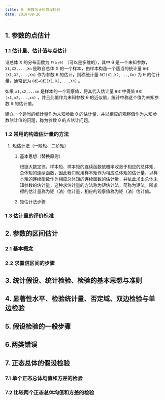 ```yaml
---
title: 9. 参数估计和假设检验
date: 2019-09-26
---
```


## 1. 参数的点估计

### 1.1 估计量、估计值与点估计

设总体 X 的分布函数为 `F(x;θ)` （可以是多维的），其中 θ 是一个未知参数，`X1,X2,...,Xn` 是取自总体 X 的一个样本，由样本构造一个适当的统计量 `θ杠(X1,X2,...,Xn)` 作为参数 θ 的估计，则称统计量 `θ杠(X1,X2,...,Xn)` 为 θ 的估计量，通常记为 `θ杠=θ杠(X1,X2,...,Xn)` 。

如果 `x1,x2,...xn` 是样本的一个观察值，将其代入估计量 `θ杠` 中得值 `θ杠(x1,x2,...,xn)` ，并且此值作为未知参数 θ 的近似值，统计中称这个值为未知参数 θ 的估计值。

建立一个适当的统计量作为未知参数 θ 的估计量，并以相应的观察值作为未知参数估计值的问题，称为参数 θ 的点估计问题。

### 1.2 常用的构造估计量的方法

1. 矩估计法（一阶矩、二阶矩）

   1. 基本思想（替换原则）

      根据大数定律，样本矩、样本矩的连续函数依概率收敛于相应的总体矩、总体矩的连续函数，因此我们就用样本矩作为相应总体矩的估计量，以样本矩的连续函数作为相应总体矩的连续函数的估计量，并依此求出总体未知参数的估计量，这种求估计量的方法称为矩估计法，简称为矩法。所求得的估计量称为矩（法）估计量，相应的观察值称为矩（法）估计值。

   2. 矩估计法步骤

### 1.3 估计量的评价标准

## 2. 参数的区间估计

### 2.1 基本概念

### 2.2 求置信区间的步骤

## 3. 统计假设、统计检验、检验的基本思想与准则

## 4. 显著性水平、检验统计量、否定域、双边检验与单边检验

## 5. 假设检验的一般步骤

## 6.两类错误

## 7. 正态总体的假设检验

### 7.1 单个正态总体均值和方差的检验

### 7.2 比较两个正态总体均值和方差的检验

 